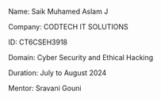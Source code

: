 Name: Saik Muhamed Aslam J

Company: CODTECH IT SOLUTIONS

ID: CT6CSEH3918

Domain: Cyber Security and Ethical Hacking

Duration: July to August 2024

Mentor: Sravani Gouni

